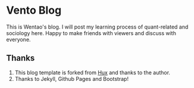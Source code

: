 # Vento Blog
This is Wentao's blog. I will post my learning process of quant-related and sociology here. Happy to make friends with viewers and discuss with everyone.

## Thanks

1. This blog template is forked from [Hux](https://github.com/Huxpro/huxpro.github.io) and thanks to the author.
2. Thanks to Jekyll, Github Pages and Bootstrap!
